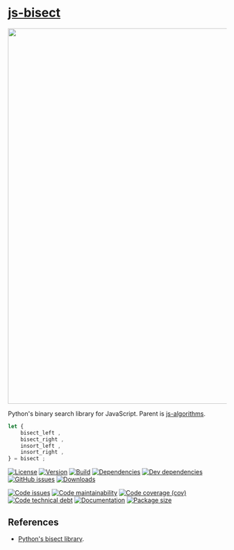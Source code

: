 [js-bisect](http://make-github-pseudonymous-again.github.io/js-bisect)
==

<img src="https://idea-instructions.com/binary-search.png" width="864"/>

Python's binary search library for JavaScript. Parent is
[js-algorithms](https://github.com/aureooms/js-algorithms).


```js
let {
	bisect_left ,
	bisect_right ,
	insort_left ,
	insort_right ,
} = bisect ;
```

[![License](https://img.shields.io/github/license/aureooms/js-bisect.svg)](https://raw.githubusercontent.com/aureooms/js-bisect/master/LICENSE)
[![Version](https://img.shields.io/npm/v/@aureooms/js-bisect.svg)](https://www.npmjs.org/package/@aureooms/js-bisect)
[![Build](https://img.shields.io/travis/aureooms/js-bisect/master.svg)](https://travis-ci.org/aureooms/js-bisect/branches)
[![Dependencies](https://img.shields.io/david/aureooms/js-bisect.svg)](https://david-dm.org/aureooms/js-bisect)
[![Dev dependencies](https://img.shields.io/david/dev/aureooms/js-bisect.svg)](https://david-dm.org/aureooms/js-bisect?type=dev)
[![GitHub issues](https://img.shields.io/github/issues/aureooms/js-bisect.svg)](https://github.com/aureooms/js-bisect/issues)
[![Downloads](https://img.shields.io/npm/dm/@aureooms/js-bisect.svg)](https://www.npmjs.org/package/@aureooms/js-bisect)

[![Code issues](https://img.shields.io/codeclimate/issues/aureooms/js-bisect.svg)](https://codeclimate.com/github/aureooms/js-bisect/issues)
[![Code maintainability](https://img.shields.io/codeclimate/maintainability/aureooms/js-bisect.svg)](https://codeclimate.com/github/aureooms/js-bisect/trends/churn)
[![Code coverage (cov)](https://img.shields.io/codecov/c/gh/aureooms/js-bisect/master.svg)](https://codecov.io/gh/aureooms/js-bisect)
[![Code technical debt](https://img.shields.io/codeclimate/tech-debt/aureooms/js-bisect.svg)](https://codeclimate.com/github/aureooms/js-bisect/trends/technical_debt)
[![Documentation](http://make-github-pseudonymous-again.github.io/js-bisect//badge.svg)](http://make-github-pseudonymous-again.github.io/js-bisect//source.html)
[![Package size](https://img.shields.io/bundlephobia/minzip/@aureooms/js-bisect)](https://bundlephobia.com/result?p=@aureooms/js-bisect)

## References

  - [Python's bisect library](https://docs.python.org/3.6/library/bisect.html).
